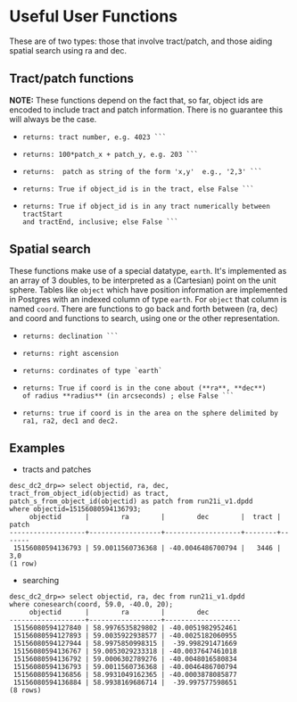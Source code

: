 # Useful User Functions

These are of two types: those that involve tract/patch, and those aiding
spatial search using ra and dec.

## Tract/patch functions
**NOTE:** These functions depend on the fact that, so far, object ids are
encoded to include tract and patch information.  There is no guarantee this
will always be the case.

*   ```tract_from_object_id(object_id)
    returns: tract number, e.g. 4023 ```

*  ``` patch_from_object_id(object_id)
   returns: 100*patch_x + patch_y, e.g. 203 ```

*  ```patch_s_from_object_id(object_id)
   returns:  patch as string of the form 'x,y'  e.g., '2,3' ```

*   ```tractSearch(object_id, tract)
    returns: True if object_id is in the tract, else False ```

*   ```tractSearch(object_id, tractStart, tractEnd)
    returns: True if object_id is in any tract numerically between tractStart
    and tractEnd, inclusive; else False ```

## Spatial search
These functions make use of a special datatype, `earth`. It's implemented
as an array of 3 doubles, to be interpreted as a (Cartesian) point on the
unit sphere.  Tables like `object` which have position information are
implemented in Postgres with an indexed column of type `earth`.  For
`object` that column is named `coord`.   There are functions to go back
and forth between (ra, dec) and coord and functions to search, using one or
the other representation.

*  ```coord_to_dec(coord)
   returns: declination ```

* ```coord_to_ra(coord)
  returns: right ascension

* ```radec_to_coord(ra, dec)
  returns: cordinates of type `earth`

* ```coneSearch(coord, ra, dec, radius)
  returns: True if coord is in the cone about (**ra**, **dec**)
  of radius **radius** (in arcseconds) ; else False ```

* ```boxSearch(coord, ra1, ra2, dec1, dec2)
  returns: true if coord is in the area on the sphere delimited by
  ra1, ra2, dec1 and dec2.

## Examples
* tracts and patches
```
desc_dc2_drp=> select objectid, ra, dec, tract_from_object_id(objectid) as tract,
patch_s_from_object_id(objectid) as patch from run21i_v1.dpdd
where objectid=15156080594136793;
     objectid      |        ra        |        dec        |  tract | patch
-------------------+------------------+-------------------+--------+-------
 15156080594136793 | 59.0011560736368 | -40.0046486700794 |   3446 | 3,0
(1 row)
```
* searching
```
desc_dc2_drp=> select objectid, ra, dec from run21i_v1.dpdd
where conesearch(coord, 59.0, -40.0, 20);
     objectid      |        ra        |        dec        
-------------------+------------------+-------------------
 15156080594127840 | 58.9976535829802 | -40.0051982952461
 15156080594127893 | 59.0035922938577 | -40.0025182060955
 15156080594127944 | 58.9975850998315 |  -39.998291471669
 15156080594136767 | 59.0053029233318 | -40.0037647461018
 15156080594136792 | 59.0006302789276 | -40.0048016580834
 15156080594136793 | 59.0011560736368 | -40.0046486700794
 15156080594136856 | 58.9931049162365 | -40.0003878085877
 15156080594136884 | 58.9938169686714 |  -39.997577598651
(8 rows)
```





